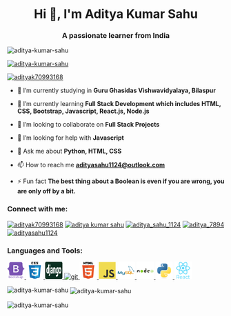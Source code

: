 <h1 align="center">Hi 👋, I'm Aditya Kumar Sahu</h1>
<h3 align="center">A passionate learner from India</h3>

<p align="left"> <img src="https://komarev.com/ghpvc/?username=aditya-kumar-sahu&label=Profile%20views&color=0e75b6&style=flat" alt="aditya-kumar-sahu" /> </p>

<p align="left"> <a href="https://github.com/ryo-ma/github-profile-trophy"><img src="https://github-profile-trophy.vercel.app/?username=aditya-kumar-sahu" alt="aditya-kumar-sahu" /></a> </p>

<p align="left"> <a href="https://twitter.com/adityak70993168" target="blank"><img src="https://img.shields.io/twitter/follow/adityak70993168?logo=twitter&style=for-the-badge" alt="adityak70993168" /></a> </p>

- 🔭 I’m currently studying in **Guru Ghasidas Vishwavidyalaya, Bilaspur**

- 🌱 I’m currently learning **Full Stack Development which includes HTML, CSS, Bootstrap, Javascript, React.js, Node.js**

- 👯 I’m looking to collaborate on **Full Stack Projects**

- 🤝 I’m looking for help with **Javascript**

- 💬 Ask me about **Python, HTML, CSS**

- 📫 How to reach me **adityasahu1124@outlook.com**

- ⚡ Fun fact **The best thing about a Boolean is even if you are wrong, you are only off by a bit.**

<h3 align="left">Connect with me:</h3>
<p align="left">
<a href="https://twitter.com/adityak70993168" target="blank"><img align="center" src="https://raw.githubusercontent.com/rahuldkjain/github-profile-readme-generator/master/src/images/icons/Social/twitter.svg" alt="adityak70993168" height="30" width="40" /></a>
<a href="https://linkedin.com/in/aditya kumar sahu" target="blank"><img align="center" src="https://raw.githubusercontent.com/rahuldkjain/github-profile-readme-generator/master/src/images/icons/Social/linked-in-alt.svg" alt="aditya kumar sahu" height="30" width="40" /></a>
<a href="https://instagram.com/aditya_sahu_1124" target="blank"><img align="center" src="https://raw.githubusercontent.com/rahuldkjain/github-profile-readme-generator/master/src/images/icons/Social/instagram.svg" alt="aditya_sahu_1124" height="30" width="40" /></a>
<a href="https://www.codechef.com/users/aditya_7894" target="blank"><img align="center" src="./codechef-logo.svg" alt="aditya_7894" height="30" width="40" /></a>
<a href="https://www.hackerrank.com/adityasahu1124" target="blank"><img align="center" src="https://raw.githubusercontent.com/rahuldkjain/github-profile-readme-generator/master/src/images/icons/Social/hackerrank.svg" alt="adityasahu1124" height="30" width="40" /></a>
</p>

<h3 align="left">Languages and Tools:</h3>
<p align="left"> <a href="https://getbootstrap.com" target="_blank" rel="noreferrer"> <img src="https://raw.githubusercontent.com/devicons/devicon/master/icons/bootstrap/bootstrap-plain-wordmark.svg" alt="bootstrap" width="40" height="40"/> </a> <a href="https://www.w3schools.com/css/" target="_blank" rel="noreferrer"> <img src="https://raw.githubusercontent.com/devicons/devicon/master/icons/css3/css3-original-wordmark.svg" alt="css3" width="40" height="40"/> </a> <a href="https://www.djangoproject.com/" target="_blank" rel="noreferrer"> <img src="./django-logo-negative.svg" alt="django" width="40" height="40"/> </a> <a href="https://git-scm.com/" target="_blank" rel="noreferrer"> <img src="https://www.vectorlogo.zone/logos/git-scm/git-scm-icon.svg" alt="git" width="40" height="40"/> </a> <a href="https://www.w3.org/html/" target="_blank" rel="noreferrer"> <img src="https://raw.githubusercontent.com/devicons/devicon/master/icons/html5/html5-original-wordmark.svg" alt="html5" width="40" height="40"/> </a> <a href="https://developer.mozilla.org/en-US/docs/Web/JavaScript" target="_blank" rel="noreferrer"> <img src="https://raw.githubusercontent.com/devicons/devicon/master/icons/javascript/javascript-original.svg" alt="javascript" width="40" height="40"/> </a> <a href="https://www.mysql.com/" target="_blank" rel="noreferrer"> <img src="https://raw.githubusercontent.com/devicons/devicon/master/icons/mysql/mysql-original-wordmark.svg" alt="mysql" width="40" height="40"/> </a> <a href="https://nodejs.org" target="_blank" rel="noreferrer"> <img src="https://raw.githubusercontent.com/devicons/devicon/master/icons/nodejs/nodejs-original-wordmark.svg" alt="nodejs" width="40" height="40"/> </a> <a href="https://www.python.org" target="_blank" rel="noreferrer"> <img src="https://raw.githubusercontent.com/devicons/devicon/master/icons/python/python-original.svg" alt="python" width="40" height="40"/> </a> <a href="https://reactjs.org/" target="_blank" rel="noreferrer"> <img src="https://raw.githubusercontent.com/devicons/devicon/master/icons/react/react-original-wordmark.svg" alt="react" width="40" height="40"/> </a> </p>

<p><img align="left" src="https://github-readme-stats.vercel.app/api/top-langs?username=aditya-kumar-sahu&show_icons=true&locale=en&layout=compact" alt="aditya-kumar-sahu" /></p>

<p>&nbsp;<img align="center" src="https://github-readme-stats.vercel.app/api?username=aditya-kumar-sahu&show_icons=true&locale=en" alt="aditya-kumar-sahu" /></p>

<p><img align="center" src="https://github-readme-streak-stats.herokuapp.com/?user=aditya-kumar-sahu&" alt="aditya-kumar-sahu" /></p>


<!---
Aditya-Kumar-Sahu/Aditya-Kumar-Sahu is a ✨ special ✨ repository because its `README.md` (this file) appears on your GitHub profile.
You can click the Preview link to take a look at your changes.
--->
